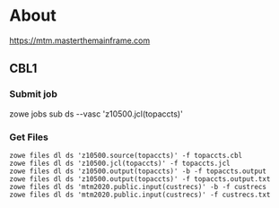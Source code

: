 # About

https://mtm.masterthemainframe.com

## CBL1

### Submit job

zowe jobs sub ds --vasc 'z10500.jcl(topaccts)'

### Get Files

```
zowe files dl ds 'z10500.source(topaccts)' -f topaccts.cbl
zowe files dl ds 'z10500.jcl(topaccts)' -f topaccts.jcl
zowe files dl ds 'z10500.output(topaccts)' -b -f topaccts.output
zowe files dl ds 'z10500.output(topaccts)' -f topaccts.output.txt
zowe files dl ds 'mtm2020.public.input(custrecs)' -b -f custrecs
zowe files dl ds 'mtm2020.public.input(custrecs)' -f custrecs.txt
```
